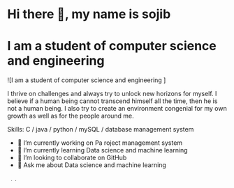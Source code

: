 # Hi there 👋, my name is sojib
# I am a student of computer science and engineering 
![I am a student of computer science and engineering ]

I thrive on challenges and always try to unlock new horizons  for  myself. I believe if a human being cannot transcend himself all the time, then he is not a human being. I also try to create an environment congenial for my own growth as well as for the people around me.


Skills: C / java / python / mySQL / database management system

- 🔭 I’m currently working on Pa roject management system 
- 🌱 I’m currently learning Data science and machine learning 
- 👯 I’m looking to collaborate on GitHub 
- 💬 Ask me about Data science and machine learning  


[<img src='https://cdn.jsdelivr.net/npm/simple-icons@1.0.1/icons/github.svg' alt='github' height='4'>](https://github.com/https://github.com/SOJIB1032/SOJIB1032/blob/main/README.md)  [<img src='https://cdn.jsdelivr.net/npm/simple-icons@1.0.1/icons/linkedin.svg' alt='linkedin' height='4'>](https://www.linkedin.com/in/https://www.linkedin.com/in/md-sojib-hasan-813734266//)  [<img src='https://cdn.jsdelivr.net/npm/simple-icons@1.0.1/icons/facebook.svg' alt='facebook' height='4'>](https://www.facebook.com/https://www.facebook.com/md.sojib.hasan.32)  




